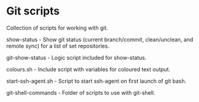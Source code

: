 # Git scripts

Collection of scripts for working with git.

show-status - Show git status (current branch/commit, clean/unclean, and remote sync) for a list of set repositories.

git-show-status - Logic script included for show-status.

colours.sh - Include script with variables for coloured text output.

start-ssh-agent.sh - Script to start ssh-agent on first launch of git bash.

git-shell-commands - Folder of scripts to use with git-shell.

